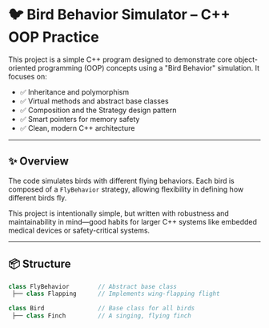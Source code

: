 # 🐦 Bird Behavior Simulator – C++ OOP Practice

This project is a simple C++ program designed to demonstrate core object-oriented programming (OOP) concepts using a "Bird Behavior" simulation. It focuses on:

- ✅ Inheritance and polymorphism
- ✅ Virtual methods and abstract base classes
- ✅ Composition and the Strategy design pattern
- ✅ Smart pointers for memory safety
- ✅ Clean, modern C++ architecture

---

## ✨ Overview

The code simulates birds with different flying behaviors. Each bird is composed of a `FlyBehavior` strategy, allowing flexibility in defining how different birds fly.

This project is intentionally simple, but written with robustness and maintainability in mind—good habits for larger C++ systems like embedded medical devices or safety-critical systems.

---

## 📦 Structure

```cpp
class FlyBehavior        // Abstract base class
 ├── class Flapping      // Implements wing-flapping flight

class Bird               // Base class for all birds
 ├── class Finch         // A singing, flying finch
